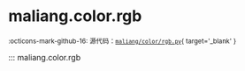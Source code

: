 # maliang.color.rgb

<small>:octicons-mark-github-16: 源代码：[`maliang/color/rgb.py`](https://github.com/Xiaokang2022/maliang/blob/3.0.0/maliang/color/rgb.py){ target='_blank' }</small>

::: maliang.color.rgb
